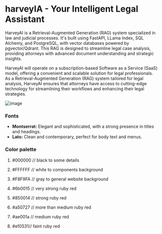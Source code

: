 # harveyIA -  Your Intelligent Legal Assistant
HarveyAI is a Retrieval-Augmented Generation (RAG) system specialized in law and judicial processes. It's built using FastAPI, LLama Index, SQL Alchemy, and PostgreSQL, with vector databases powered by pgvector/Qdrant. This RAG is designed to streamline legal case analysis, providing attorneys with advanced document understanding and strategic insights.

HarveyAI will operate on a subscription-based Software as a Service (SaaS) model, offering a convenient and scalable solution for legal professionals. As a Retrieval-Augmented Generation (RAG) system tailored for legal analysis, HarveyAI ensures that attorneys have access to cutting-edge technology for streamlining their workflows and enhancing their legal strategies.

![image](https://github.com/alexmagalhaesdev/harveyIA/assets/70826381/d919d538-5f68-414d-8e6f-c0fc1f77ef2e)

### Fonts

- **Montserrat:** Elegant and sophisticated, with a strong presence in titles and headings.
- **Lato:** Clean and contemporary, perfect for body text and menus.

### Color palette

1. #000000 // black to some details
2. #FFFFFF // white to components background
3. #F8F9FA // gray to general website background

4. #6b0015 // very strong ruby ​​red
5. #850014 // strong ruby ​​red
6. #a50727 // more than medium ruby ​​red
7. #ae001a // medium ruby ​​red
8. #e10531// faint ruby ​​red
